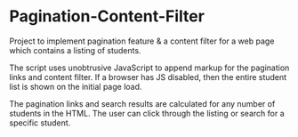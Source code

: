 # Pagination-Content-Filter
Project to implement pagination feature &amp; a content filter for a web page which contains a listing of students.

The script uses unobtrusive JavaScript to append markup for the pagination links and content filter.  If a browser has JS disabled, then the entire student list is shown on the initial page load.

The pagination links and search results are calculated for any number of students in the HTML.  The user can click through the listing or search for a specific student.
